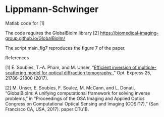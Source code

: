 # Lippmann-Schwinger

Matlab code for [1]

The code requires the GlobalBioIm library [2] https://biomedical-imaging-group.github.io/GlobalBioIm/

The script main_fig7 reproduces the figure 7 of the paper.

References

[1] E. Soubies, T.-A. Pham, and M. Unser, “<a href="https://www.osapublishing.org/oe/abstract.cfm?uri=oe-25-18-21786" target="_blank">Efficient inversion of multiple-scattering model for optical diffraction tomography.</a>,” Opt. Express 25, 21786–21800 (2017).

[2] M. Unser, E. Soubies, F. Soulez, M. McCann, and L. Donati, “GlobalBioIm: A unifying computational framework
    for solving inverse problems,” in “Proceedings of the OSA Imaging and Applied Optics Congress on Computational
    Optical Sensing and Imaging (COSI’17),” (San Francisco CA, USA, 2017). paper CTu1B.
